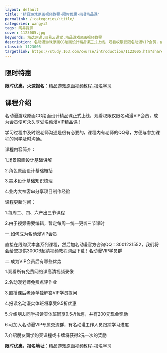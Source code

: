```yaml
---
layout: default
title: '精品游戏原画视频教程-限时优惠-网易精品课'
permalink: /:categories/:title/
categories: wangyi2
tags: 网易提供
cover: 1123005.jpg
keywords: 精选网课,网易云课堂,精品游戏原画视频教程
description: 名动漫游戏原画CG绘画设计精品课正式上线，观看权限仅限名动漫VIP会员，成为会员便可永久享受名动漫VIP精品课！学习过程
classid: 1123005
targetlink: https://study.163.com/course/introduction/1123005.htm?share=1&shareId=1025206652&utm_campaign=share&utm_medium=iphoneShare&utm_source=&utm_u=1025206652
---
```


## 限时特惠

**限时优惠，火速报名**：[精品游戏原画视频教程-报名学习](https://study.163.com/course/introduction/1123005.htm?share=1&shareId=1025206652&utm_campaign=share&utm_medium=iphoneShare&utm_source=&utm_u=1025206652)

## 课程介绍

名动漫游戏原画CG绘画设计精品课正式上线，观看权限仅限名动漫VIP会员，成为会员便可永久享受名动漫VIP精品课！

学习过程中及时跟老师沟通是很有必要的，课程内有老师的QQ号，方便与参加课程的同学及时沟通。

课程内容简介：

1.场景原画设计基础讲解

2.角色原画设计基础概括

3.美术设计基础知识梳理

4.业内大神客串分享项目制作经验

课程更新时间：

1.每周二、四、六产出三节课程

2.由于视频需要编辑，暂定每周一统一更新三节课时

一.如何成为名动漫VIP会员

直接在线购买本套系列课程，然后加名动漫官方咨询QQ：3001231552，我们将会给您提供300GB超清视频教程网盘下载！名动漫VIP学员群

二.成为VIP会员后有哪些优势

1.观看所有免费网络课高清视频录像

2.名动漫老师免费点评作业

3.直播课后老师单独解答VIP学员提问

4.报读名动漫实体班将享受9.5折优惠

5.介绍朋友同学报读实体班同享9.5折优惠，并有200元现金奖励

6.可加入名动漫VIP专属交流群，有名动漫工作人员跟踪学习进度

7.介绍朋友同学购买课程或卡牌将获得2元一次的奖励

**限时优惠，报名地址**：[精品游戏原画视频教程-报名学习](https://study.163.com/course/introduction/1123005.htm?share=1&shareId=1025206652&utm_campaign=share&utm_medium=iphoneShare&utm_source=&utm_u=1025206652)

